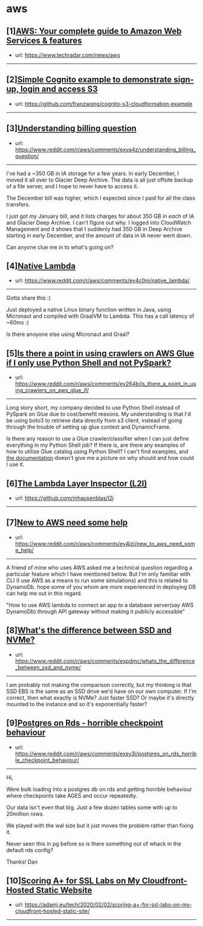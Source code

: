 # aws
## [1][AWS: Your complete guide to Amazon Web Services &amp; features](https://www.reddit.com/r/aws/comments/ey19oe/aws_your_complete_guide_to_amazon_web_services/)
- url: https://www.techradar.com/news/aws
---

## [2][Simple Cognito example to demonstrate sign-up, login and access S3](https://www.reddit.com/r/aws/comments/ey30il/simple_cognito_example_to_demonstrate_signup/)
- url: https://github.com/franzwong/cognito-s3-cloudformation-example
---

## [3][Understanding billing question](https://www.reddit.com/r/aws/comments/exya4z/understanding_billing_question/)
- url: https://www.reddit.com/r/aws/comments/exya4z/understanding_billing_question/
---
I've had a ~350 GB in IA storage for a few years. In early December, I moved it all over to Glacier Deep Archive. The data is all just offsite backup of a file server, and I hope to never have to access it.

The December bill was higher, which I expected since I paid for all the class transfers.

I just got my January bill, and it lists charges for about 350 GB in *each* of IA and 
Glacier Deep Archive. I can't figure out why. I logged into CloudWatch Management and it shows that I suddenly had 350 GB in Deep Archive starting in early December, and the amount of data in IA never went down.

Can anyone clue me in to what's going on?
## [4][Native Lambda](https://www.reddit.com/r/aws/comments/ey4c0m/native_lambda/)
- url: https://www.reddit.com/r/aws/comments/ey4c0m/native_lambda/
---
Gotta share this :)

Just deployed a native Linux binary function written in Java, using Micronaut and compiled with GraalVM to Lambda. This has a call latency of ~60ms :)

Is there anoyone else using Micronaut and Graal?
## [5][Is there a point in using crawlers on AWS Glue if I only use Python Shell and not PySpark?](https://www.reddit.com/r/aws/comments/ey264b/is_there_a_point_in_using_crawlers_on_aws_glue_if/)
- url: https://www.reddit.com/r/aws/comments/ey264b/is_there_a_point_in_using_crawlers_on_aws_glue_if/
---
Long story short, my company decided to use Python Shell instead of PySpark on Glue due to cost/benefit reasons. My understanding is that I'd be using boto3 to retrieve data directly from s3 client, instead of going through the trouble of setting up glue context and DynamicFrame. 

Is there any reason to use a Glue crawler/classifier when I can just define everything in my Python Shell job? If there is, are there any examples of how to utilize Glue catalog using Python Shell? I can't find examples, and [the documentation](https://boto3.amazonaws.com/v1/documentation/api/latest/reference/services/glue.html) doesn't give me a picture on why should and how could I use it.
## [6][The Lambda Layer Inspector (L2I)](https://www.reddit.com/r/aws/comments/ey5k1q/the_lambda_layer_inspector_l2i/)
- url: https://github.com/mhausenblas/l2i
---

## [7][New to AWS need some help](https://www.reddit.com/r/aws/comments/ey4izj/new_to_aws_need_some_help/)
- url: https://www.reddit.com/r/aws/comments/ey4izj/new_to_aws_need_some_help/
---
A friend of mine who uses AWS asked me a technical question regarding a particular feature which I have mentioned below. But I'm only familiar with CLI (I use AWS as a means to run some simulations) and this is related to DynamoDb. hope some of you whom are more experienced in  deploying DB can help me out in this regard.

"How to use AWS lambda to connect an app to a database server(say AWS DynamoDb) through API gateway without making it publicly accessible"
## [8][What's the difference between SSD and NVMe?](https://www.reddit.com/r/aws/comments/expdmc/whats_the_difference_between_ssd_and_nvme/)
- url: https://www.reddit.com/r/aws/comments/expdmc/whats_the_difference_between_ssd_and_nvme/
---
I am probably not making the comparison correctly, but my thinking is that SSD EBS is the same as an SSD drive we'd have on our own computer.  If I'm correct, then what exactly is NVMe?  Just faster SSD?  Or maybe it's directly mounted to the instance and so it's exponentially faster?
## [9][Postgres on Rds - horrible checkpoint behaviour](https://www.reddit.com/r/aws/comments/exsy3i/postgres_on_rds_horrible_checkpoint_behaviour/)
- url: https://www.reddit.com/r/aws/comments/exsy3i/postgres_on_rds_horrible_checkpoint_behaviour/
---
Hi,

Were bulk loading into a postgres db on rds and getting horrible behaviour where checkpoints take AGES and occur repeatedly.

Our data isn't even that big. Just a few dozen tables some with up to 20million rows. 

We played with the wal size but it just moves the problem rather than fixing it.

Never seen this in pg before so is there something out of whack in the default rds config?

Thanks!
Dan
## [10][Scoring A+ for SSL Labs on My Cloudfront-Hosted Static Website](https://www.reddit.com/r/aws/comments/exmsg5/scoring_a_for_ssl_labs_on_my_cloudfronthosted/)
- url: https://adamj.eu/tech/2020/02/02/scoring-a+-for-ssl-labs-on-my-cloudfront-hosted-static-site/
---

